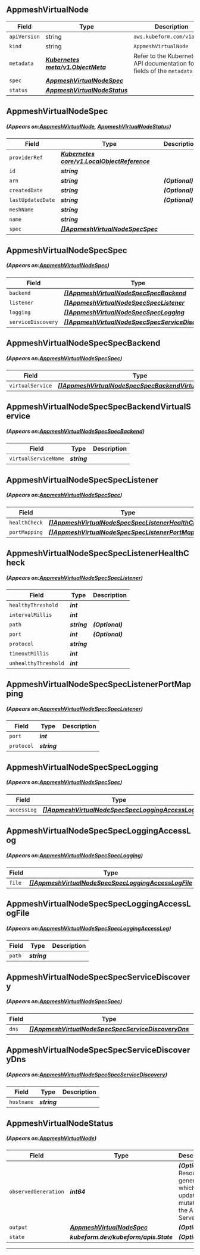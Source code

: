 ## AppmeshVirtualNode
| Field | Type | Description |
| ------ | ----- | ----------- |
| `apiVersion` | string | `aws.kubeform.com/v1alpha1` |
|    `kind` | string | `AppmeshVirtualNode` |
| `metadata` | ***[Kubernetes meta/v1.ObjectMeta](https://kubernetes.io/docs/reference/generated/kubernetes-api/v1.13/#objectmeta-v1-meta)***|Refer to the Kubernetes API documentation for the fields of the `metadata` field.|
| `spec` | ***[AppmeshVirtualNodeSpec](#AppmeshVirtualNodeSpec)***||
| `status` | ***[AppmeshVirtualNodeStatus](#AppmeshVirtualNodeStatus)***||
## AppmeshVirtualNodeSpec
##### (Appears on:[AppmeshVirtualNode](#AppmeshVirtualNode), [AppmeshVirtualNodeStatus](#AppmeshVirtualNodeStatus))
| Field | Type | Description |
| ------ | ----- | ----------- |
| `providerRef` | ***[Kubernetes core/v1.LocalObjectReference](https://kubernetes.io/docs/reference/generated/kubernetes-api/v1.13/#localobjectreference-v1-core)***||
| `id` | ***string***||
| `arn` | ***string***| ***(Optional)*** |
| `createdDate` | ***string***| ***(Optional)*** |
| `lastUpdatedDate` | ***string***| ***(Optional)*** |
| `meshName` | ***string***||
| `name` | ***string***||
| `spec` | ***[[]AppmeshVirtualNodeSpecSpec](#AppmeshVirtualNodeSpecSpec)***||
## AppmeshVirtualNodeSpecSpec
##### (Appears on:[AppmeshVirtualNodeSpec](#AppmeshVirtualNodeSpec))
| Field | Type | Description |
| ------ | ----- | ----------- |
| `backend` | ***[[]AppmeshVirtualNodeSpecSpecBackend](#AppmeshVirtualNodeSpecSpecBackend)***| ***(Optional)*** |
| `listener` | ***[[]AppmeshVirtualNodeSpecSpecListener](#AppmeshVirtualNodeSpecSpecListener)***| ***(Optional)*** |
| `logging` | ***[[]AppmeshVirtualNodeSpecSpecLogging](#AppmeshVirtualNodeSpecSpecLogging)***| ***(Optional)*** |
| `serviceDiscovery` | ***[[]AppmeshVirtualNodeSpecSpecServiceDiscovery](#AppmeshVirtualNodeSpecSpecServiceDiscovery)***| ***(Optional)*** |
## AppmeshVirtualNodeSpecSpecBackend
##### (Appears on:[AppmeshVirtualNodeSpecSpec](#AppmeshVirtualNodeSpecSpec))
| Field | Type | Description |
| ------ | ----- | ----------- |
| `virtualService` | ***[[]AppmeshVirtualNodeSpecSpecBackendVirtualService](#AppmeshVirtualNodeSpecSpecBackendVirtualService)***| ***(Optional)*** |
## AppmeshVirtualNodeSpecSpecBackendVirtualService
##### (Appears on:[AppmeshVirtualNodeSpecSpecBackend](#AppmeshVirtualNodeSpecSpecBackend))
| Field | Type | Description |
| ------ | ----- | ----------- |
| `virtualServiceName` | ***string***||
## AppmeshVirtualNodeSpecSpecListener
##### (Appears on:[AppmeshVirtualNodeSpecSpec](#AppmeshVirtualNodeSpecSpec))
| Field | Type | Description |
| ------ | ----- | ----------- |
| `healthCheck` | ***[[]AppmeshVirtualNodeSpecSpecListenerHealthCheck](#AppmeshVirtualNodeSpecSpecListenerHealthCheck)***| ***(Optional)*** |
| `portMapping` | ***[[]AppmeshVirtualNodeSpecSpecListenerPortMapping](#AppmeshVirtualNodeSpecSpecListenerPortMapping)***||
## AppmeshVirtualNodeSpecSpecListenerHealthCheck
##### (Appears on:[AppmeshVirtualNodeSpecSpecListener](#AppmeshVirtualNodeSpecSpecListener))
| Field | Type | Description |
| ------ | ----- | ----------- |
| `healthyThreshold` | ***int***||
| `intervalMillis` | ***int***||
| `path` | ***string***| ***(Optional)*** |
| `port` | ***int***| ***(Optional)*** |
| `protocol` | ***string***||
| `timeoutMillis` | ***int***||
| `unhealthyThreshold` | ***int***||
## AppmeshVirtualNodeSpecSpecListenerPortMapping
##### (Appears on:[AppmeshVirtualNodeSpecSpecListener](#AppmeshVirtualNodeSpecSpecListener))
| Field | Type | Description |
| ------ | ----- | ----------- |
| `port` | ***int***||
| `protocol` | ***string***||
## AppmeshVirtualNodeSpecSpecLogging
##### (Appears on:[AppmeshVirtualNodeSpecSpec](#AppmeshVirtualNodeSpecSpec))
| Field | Type | Description |
| ------ | ----- | ----------- |
| `accessLog` | ***[[]AppmeshVirtualNodeSpecSpecLoggingAccessLog](#AppmeshVirtualNodeSpecSpecLoggingAccessLog)***| ***(Optional)*** |
## AppmeshVirtualNodeSpecSpecLoggingAccessLog
##### (Appears on:[AppmeshVirtualNodeSpecSpecLogging](#AppmeshVirtualNodeSpecSpecLogging))
| Field | Type | Description |
| ------ | ----- | ----------- |
| `file` | ***[[]AppmeshVirtualNodeSpecSpecLoggingAccessLogFile](#AppmeshVirtualNodeSpecSpecLoggingAccessLogFile)***| ***(Optional)*** |
## AppmeshVirtualNodeSpecSpecLoggingAccessLogFile
##### (Appears on:[AppmeshVirtualNodeSpecSpecLoggingAccessLog](#AppmeshVirtualNodeSpecSpecLoggingAccessLog))
| Field | Type | Description |
| ------ | ----- | ----------- |
| `path` | ***string***||
## AppmeshVirtualNodeSpecSpecServiceDiscovery
##### (Appears on:[AppmeshVirtualNodeSpecSpec](#AppmeshVirtualNodeSpecSpec))
| Field | Type | Description |
| ------ | ----- | ----------- |
| `dns` | ***[[]AppmeshVirtualNodeSpecSpecServiceDiscoveryDns](#AppmeshVirtualNodeSpecSpecServiceDiscoveryDns)***||
## AppmeshVirtualNodeSpecSpecServiceDiscoveryDns
##### (Appears on:[AppmeshVirtualNodeSpecSpecServiceDiscovery](#AppmeshVirtualNodeSpecSpecServiceDiscovery))
| Field | Type | Description |
| ------ | ----- | ----------- |
| `hostname` | ***string***||
## AppmeshVirtualNodeStatus
##### (Appears on:[AppmeshVirtualNode](#AppmeshVirtualNode))
| Field | Type | Description |
| ------ | ----- | ----------- |
| `observedGeneration` | ***int64***| ***(Optional)*** Resource generation, which is updated on mutation by the API Server.|
| `output` | ***[AppmeshVirtualNodeSpec](#AppmeshVirtualNodeSpec)***| ***(Optional)*** |
| `state` | ***kubeform.dev/kubeform/apis.State***| ***(Optional)*** |
---
